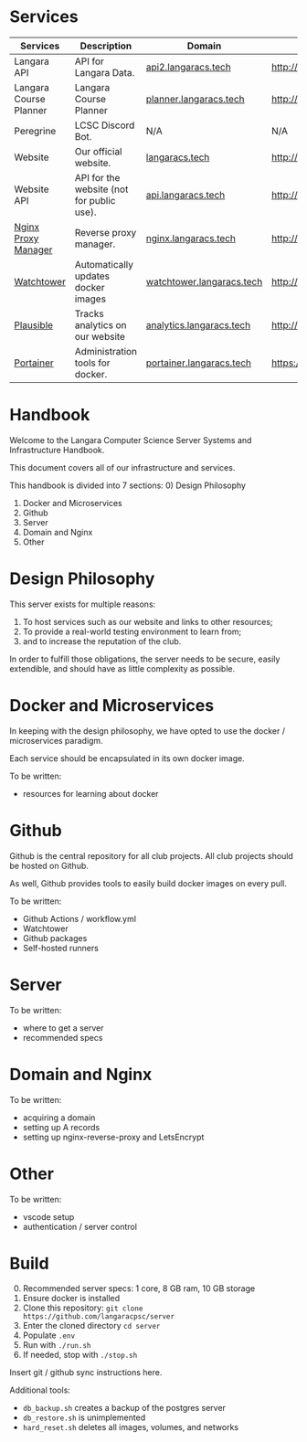 # Services

| Services                                              | Description                               | Domain                                                         | IP                        |
| ----------------------------------------------------- | ----------------------------------------- | -------------------------------------------------------------- | ------------------------- |
| Langara API                                           | API for Langara Data.                     | [api2.langaracs.tech](https://api2.langaracs.tech)             | http://168.138.79.49:5000 |
| Langara Course Planner                                | Langara Course Planner                    | [planner.langaracs.tech](https://planner.langaracs.tech)       | http://168.138.79.49:5001 |
| Peregrine                                             | LCSC Discord Bot.                         | N/A                                                            | N/A                       |
| Website                                               | Our official website.                     | [langaracs.tech](https://langaracs.tech)                       | http://168.138.79.49:3000 |
| Website API                                           | API for the website (not for public use). | [api.langaracs.tech](https://api.langaracs.tech)               | http://168.138.79.49:8000 |
| [Nginx Proxy Manager](https://nginxproxymanager.com/) | Reverse proxy manager.                    | [nginx.langaracs.tech](https://nginx.langaracs.tech)           | http://168.138.79.49:81   |
| [Watchtower](https://containrrr.dev/watchtower/)      | Automatically updates docker images       | [watchtower.langaracs.tech](https://watchtower.langaracs.tech) | http://168.138.79.49:8080 |
| [Plausible](https://plausible.io/)                    | Tracks analytics on our website           | [analytics.langaracs.tech](https://analytics.langaracs.ca)     | http://168.138.79.49:8001 |
| [Portainer](https://www.portainer.io/)                | Administration tools for docker.          | [portainer.langaracs.tech](https://portainer.langaracs.tech)   | https://168.138.79.49:9443 |



# Handbook

Welcome to the Langara Computer Science Server Systems and Infrastructure Handbook.

This document covers all of our infrastructure and services.

This handbook is divided into 7 sections:
0) Design Philosophy
1) Docker and Microservices
2) Github
3) Server
5) Domain and Nginx
6) Other

# Design Philosophy

This server exists for multiple reasons:
1) To host services such as our website and links to other resources;
2) To provide a real-world testing environment to learn from;
3) and to increase the reputation of the club.

In order to fulfill those obligations, the server needs to be secure, easily extendible, and should have as little complexity as possible.

# Docker and Microservices

In keeping with the design philosophy, we have opted to use the docker / microservices paradigm.

Each service should be encapsulated in its own docker image.

To be written:
- resources for learning about docker
# Github

Github is the central repository for all club projects.
All club projects should be hosted on Github.

As well, Github provides tools to easily build docker images on every pull.

To be written:
- Github Actions / workflow.yml
- Watchtower
- Github packages
- Self-hosted runners

# Server

To be written:
- where to get a server
- recommended specs

# Domain and Nginx

To be written:
- acquiring a domain
- setting up A records
- setting up nginx-reverse-proxy and LetsEncrypt

# Other
To be written:
- vscode setup
- authentication / server control

# Build
0) Recommended server specs: 1 core, 8 GB ram, 10 GB storage
1) Ensure docker is installed
2) Clone this repository: `git clone https://github.com/langaracpsc/server`
3) Enter the cloned directory `cd server`
4) Populate `.env`
5) Run with `./run.sh`
6) If needed, stop with `./stop.sh`
  
Insert git / github sync instructions here.
  

Additional tools:

- `db_backup.sh` creates a backup of the postgres server
- `db_restore.sh` is unimplemented
- `hard_reset.sh` deletes all images, volumes, and networks